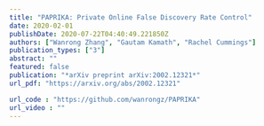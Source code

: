 ```yaml
---
title: "PAPRIKA: Private Online False Discovery Rate Control"
date: 2020-02-01
publishDate: 2020-07-22T04:40:49.221850Z
authors: ["Wanrong Zhang", "Gautam Kamath", "Rachel Cummings"]
publication_types: ["3"]
abstract: ""
featured: false
publication: "*arXiv preprint arXiv:2002.12321*"
url_pdf: "https://arxiv.org/abs/2002.12321"

url_code : "https://github.com/wanrongz/PAPRIKA"
url_video : ""
---
```


